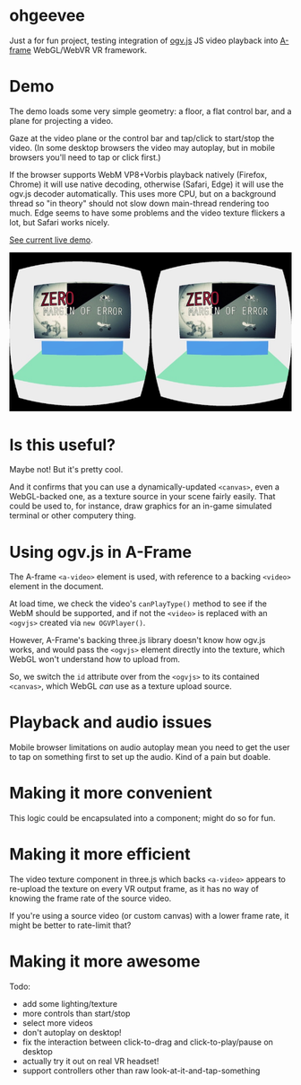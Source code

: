 # ohgeevee

Just a for fun project, testing integration of [ogv.js](https://github.com/brion/ogv.js) JS video playback into [A-frame](https://aframe.io/) WebGL/WebVR VR framework.

# Demo

The demo loads some very simple geometry: a floor, a flat control bar, and a plane for projecting a video.

Gaze at the video plane or the control bar and tap/click to start/stop the video. (In some desktop browsers the video may autoplay, but in mobile browsers you'll need to tap or click first.)

If the browser supports WebM VP8+Vorbis playback natively (Firefox, Chrome) it will use native decoding, otherwise (Safari, Edge) it will use the ogv.js decoder automatically. This uses more CPU, but on a background thread so "in theory" should not slow down main-thread rendering too much. Edge seems to have some problems and the video texture flickers a lot, but Safari works nicely.

[See current live demo](https://brionv.com/misc/ohgeevee/).

![demo](demo.jpg)

# Is this useful?

Maybe not! But it's pretty cool.

And it confirms that you can use a dynamically-updated `<canvas>`, even a WebGL-backed one, as a texture source in your scene fairly easily. That could be used to, for instance, draw graphics for an in-game simulated terminal or other computery thing.

# Using ogv.js in A-Frame

The A-frame `<a-video>` element is used, with reference to a backing `<video>` element in the document.

At load time, we check the video's `canPlayType()` method to see if the WebM should be supported, and if not the `<video>` is replaced with an `<ogvjs>` created via `new OGVPlayer()`.

However, A-Frame's backing three.js library doesn't know how ogv.js works, and would pass the `<ogvjs>` element directly into the texture, which WebGL won't understand how to upload from.

So, we switch the `id` attribute over from the `<ogvjs>` to its contained `<canvas>`, which WebGL *can* use as a texture upload source.

# Playback and audio issues

Mobile browser limitations on audio autoplay mean you need to get the user to tap on something first to set up the audio. Kind of a pain but doable.

# Making it more convenient

This logic could be encapsulated into a component; might do so for fun.

# Making it more efficient

The video texture component in three.js which backs `<a-video>` appears to re-upload the texture on every VR output frame, as it has no way of knowing the frame rate of the source video.

If you're using a source video (or custom canvas) with a lower frame rate, it might be better to rate-limit that?

# Making it more awesome

Todo:
* add some lighting/texture
* more controls than start/stop
* select more videos
* don't autoplay on desktop!
* fix the interaction between click-to-drag and click-to-play/pause on desktop
* actually try it out on real VR headset!
* support controllers other than raw look-at-it-and-tap-something
